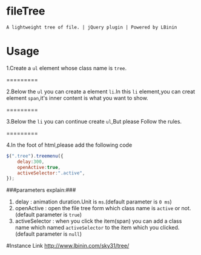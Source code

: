 # fileTree
	A lightweight tree of file. | jQuery plugin | Powered by LBinin
# Usage
1.Create a `ul` element whose class name is `tree`.

=========

2.Below the `ul` you can create a element `li`.In this `li` element,you can creat element `span`,it's inner content is what you want to show.

=========

3.Below the `li` you can continue create `ul`,But please Follow the rules.

=========

4.In the foot of html,please add the following code
```javascript
$(".tree").treemenu({
	delay:300,
	openActive:true,
	activeSelector:".active",
});
```
###parameters explain:###
1. delay : animation duration.Unit is `ms`.(default parameter is `0 ms`)
2. openActive : open the file tree form which class name is `active` or not.(default parameter is `true`)
3. activeSelector : when you click the item(span) you can add a class name which named `activeSelector` to the item which you clicked.(default parameter is `null`)

#Instance Link
	http://www.lbinin.com/sky31/tree/
